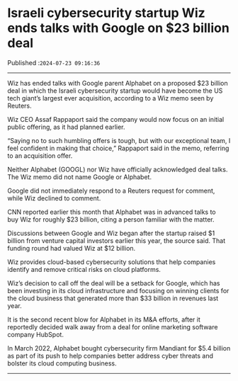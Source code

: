# Israeli cybersecurity startup Wiz ends talks with Google on $23 billion deal

Published :`2024-07-23 09:16:36`

---

Wiz has ended talks with Google parent Alphabet on a proposed $23 billion deal in which the Israeli cybersecurity startup would have become the US tech giant’s largest ever acquisition, according to a Wiz memo seen by Reuters.

Wiz CEO Assaf Rappaport said the company would now focus on an initial public offering, as it had planned earlier.

“Saying no to such humbling offers is tough, but with our exceptional team, I feel confident in making that choice,” Rappaport said in the memo, referring to an acquisition offer.

Neither Alphabet (GOOGL) nor Wiz have officially acknowledged deal talks. The Wiz memo did not name Google or Alphabet.

Google did not immediately respond to a Reuters request for comment, while Wiz declined to comment.

CNN reported earlier this month that Alphabet was in advanced talks to buy Wiz for roughly $23 billion, citing a person familiar with the matter.

Discussions between Google and Wiz began after the startup raised $1 billion from venture capital investors earlier this year, the source said. That funding round had valued Wiz at $12 billion.

Wiz provides cloud-based cybersecurity solutions that help companies identify and remove critical risks on cloud platforms.

Wiz’s decision to call off the deal will be a setback for Google, which has been investing in its cloud infrastructure and focusing on winning clients for the cloud business that generated more than $33 billion in revenues last year.

It is the second recent blow for Alphabet in its M&A efforts, after it reportedly decided walk away from a deal for online marketing software company HubSpot.

In March 2022, Alphabet bought cybersecurity firm Mandiant for $5.4 billion as part of its push to help companies better address cyber threats and bolster its cloud computing business.

---

